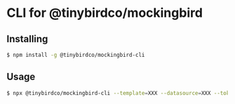 # CLI for @tinybirdco/mockingbird

## Installing

```bash
$ npm install -g @tinybirdco/mockingbird-cli
```

## Usage

```bash
$ npx @tinybirdco/mockingbird-cli --template=XXX --datasource=XXX --token=XXX --endpoint=XXX --eps=XXX --limit=XXX
```
